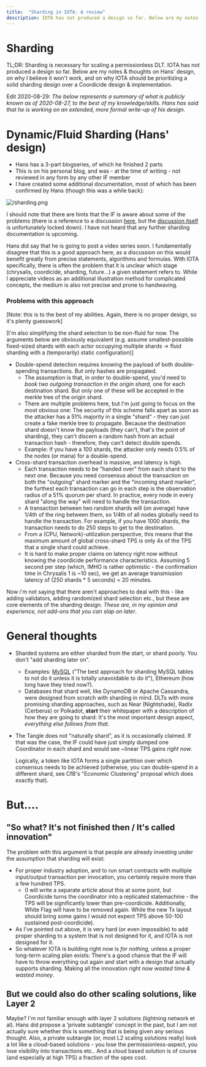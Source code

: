 ```yaml
---
title:  "Sharding in IOTA: A review"
description: IOTA has not produced a design so far. Below are my notes & thoughts on Hans' design, on why I believe it won't work, and on why IOTA should be prioritizing a solid sharding design over a Coordicide design & implementation.
---
```

# Sharding

TL;DR: Sharding is necessary for scaling a permissionless DLT. IOTA has not
produced a design so far. Below are my notes & thoughts on Hans' design, on why
I believe it won't work, and on why IOTA should be prioritizing a solid
sharding design over a Coordicide design & implementation.

Edit 2020-08-29: *The below represents a summary of what is publicly known as of
2020-08-27, to the best of my knowledge/skills. Hans has said that he is
working on an extended, more formal write-up of his design.*

# Dynamic/Fluid Sharding (Hans' design)

- Hans has a 3-part blogseries, of which he finished 2 parts
- This is on his personal blog, and was - at the time of writing - not reviewed in any form by any other IF member
- I have created some additional documentation, most of which has been confirmed by Hans (though this was a while back):

![/sharding.png](/sharding.png)

I should note that there are hints that the IF is aware about some of the
problems (there is a reference to a discussion
[here](https://iota.cafe/t/data-sharding/1188), but the [discussion
itself](https://iota.cafe/t/my-take-on-sharding/360/4) is unfortunately locked
down). I have not heard that any further sharding documentation is upcoming.

Hans did say that he is going to post a video series soon.  I fundamentally
disagree that this is a good approach here, as a discussion on this would benefit
greatly from precise statements, algorithms and formulas. With IOTA specifically,
there is often the problem that it is unclear which stage (chrysalis, coordicide,
sharding, future...) a given statement refers to.
While I appreciate videos as an additional illustration method for complicated
concepts, the medium is also not precise and prone to handwaving.

### Problems with this approach

[Note: this is to the best of my abilities. Again, there is no proper design,
so it's plenty guesswork]

[I'm also simplifying the shard selection to be non-fluid for now. The
arguments below are obviously equivalent (e.g. assume smallest-possible
fixed-sized shards with each actor occupying multiple shards → fluid sharding
with a (temporarily) static configuration)]

- Double-spend detection requires knowing the payload of both double-spending transactions. But only hashes are propagated.
    - The assumption is that, in order to double-spend, you'd need to *book two outgoing transaction in the origin shard,* one for each destination shard. But only one of these will be accepted in the merkle tree of the origin shard.
    - There are multiple problems here, but I'm just going to focus on the most obvious one: The security of this scheme falls apart as soon as the attacker has a 51% majority in a single "shard" - they can just create a fake merkle tree to propagate. Because the destination shard doesn't know the payloads (they can't, that's the point of sharding), they can't discern a random hash from an actual transaction hash - therefore, they can't detect double spends.
    - Example: If you have a 100 shards, the attacker only needs 0.5% of the nodes (or mana) for a double-spend.
- Cross-shard transaction overhead is massive, and latency is high.
    - Each transaction needs to be "handed over" from each shard to the next one. Because you need consensus about the transaction on both the "outgoing" shard marker and the "incoming shard marker", the furthest each transaction can go in each step is the observation radius of a 51% quorum per shard. In practice, every node in every shard "along the way" will need to handle the transaction.
    - A transaction between two random shards will (on average) have 1/4th of the ring between them, so 1/4th of all nodes globally need to handle the transaction. For example, if you have 1000 shards, the transaction needs to do 250 steps to get to the destination.
    - From a (CPU, Network)-utilization perspective, this means that the maximum
      amount of global cross-shard TPS is only 4x of the TPS that a single shard
      could achieve.
    - It is hard to make proper claims on latency right now without knowing the
      coordicide performance characteristics. Assuming 5 second per step
      (which, IMHO is rather optimistic - the confirmation time in Chrysalis 1 is
      ~10 sec), we get an average transmission latency of (250 shards \* 5 seconds) = 20 minutes.

Now i'm not saying that there aren't approaches to deal with this - like adding validators, adding randomized shard selection etc., but these are core elements of the sharding design. *These are, in my opinion and experience, not add-ons that you can slap on later*. 

# General thoughts

- Sharded systems are either sharded from the start, or shard poorly. You don't "add sharding later on".
    - Examples:
    [MySQL](https://stackoverflow.com/questions/5541421/mysql-sharding-approaches) ("The best approach for sharding MySQL tables to not do it unless it is totally unavoidable to do it"), Ethereum (how long have they tried now?).
    - Databases that shard well, like DynamoDB or Apache Cassandra, were
      designed from scratch with sharding in mind. DLTs with more promising
      sharding approaches, such as Near (Nightshade), Radix (Cerberus) or Polkadot,
      **start** their whitepaper with a description of how they are going to shard:
      It's the most important design aspect, *everything else follows from that*.

- The Tangle does not "naturally shard", as it is occasionally claimed. If that
  was the case, the IF could have just simply dumped one Coordinator in each
  shard and would see ~linear TPS gains *right now*.
  
  Logically, a token like IOTA forms a single partition over which consensus needs to be achieved (otherwise, you can double-spend in a different shard, see CfB's "Economic Clustering" proposal which does exactly that).

# But....

## "So what? It's not finished then / It's called innovation"

The problem with this argument is that people are already investing under the assumption that sharding will exist:

- For proper industry adoption, and to run smart contracts with multiple input/output transaction per invocation, you certainly require more than a few hundred TPS.
    - (I will write a separate article about this at some point, but Coordicide turns the coordinator into a replicated statemachine - the TPS will be significantly lower than pre-coordicide. Additionally, White Flag will have to be removed again. While the new Tx layout should bring some gains I would not expect TPS above 50-100 sustained post-coordicide).
- As I've pointed out above, it is very hard (or even impossible) to add proper sharding to a system that is not designed for it, and IOTA is not designed for it.
- So whatever IOTA is building right now is *for nothing,* unless a proper long-term scaling plan exists: There's a good chance that the IF will have to throw everything out again and start with a design that actually supports sharding. Making all the innovation right now *wasted time & wasted money*.

## But we could also do other scaling solutions, like Layer 2

Maybe? I'm not familiar enough with layer 2 solutions (lightning network et al). Hans did propose a 'private subtangle' concept in the past, but I am not actually sure whether this is something that is being given any serious thought.
Also, a private subtangle (or, most L2 scaling solutions really) look a lot like a
cloud-based solutions - you lose the permissionless-aspect, you lose visibility
into transactions etc.. And a cloud based solution is of course (and
especially at high TPS) a fraction of the opex cost.

